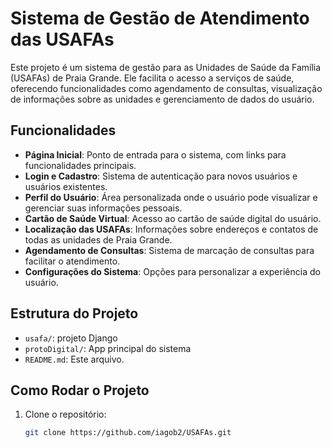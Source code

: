 # Sistema de Gestão de Atendimento das USAFAs

Este projeto é um sistema de gestão para as Unidades de Saúde da Família (USAFAs) de Praia Grande. Ele facilita o acesso a serviços de saúde, oferecendo funcionalidades como agendamento de consultas, visualização de informações sobre as unidades e gerenciamento de dados do usuário.

## Funcionalidades

- **Página Inicial**: Ponto de entrada para o sistema, com links para funcionalidades principais.
- **Login e Cadastro**: Sistema de autenticação para novos usuários e usuários existentes.
- **Perfil do Usuário**: Área personalizada onde o usuário pode visualizar e gerenciar suas informações pessoais.
- **Cartão de Saúde Virtual**: Acesso ao cartão de saúde digital do usuário.
- **Localização das USAFAs**: Informações sobre endereços e contatos de todas as unidades de Praia Grande.
- **Agendamento de Consultas**: Sistema de marcação de consultas para facilitar o atendimento.
- **Configurações do Sistema**: Opções para personalizar a experiência do usuário.

## Estrutura do Projeto

- `usafa/`: projeto Django
- `protoDigital/`: App principal do sistema 
- `README.md`: Este arquivo.

## Como Rodar o Projeto

1. Clone o repositório:
   ```bash
   git clone https://github.com/iagob2/USAFAs.git

